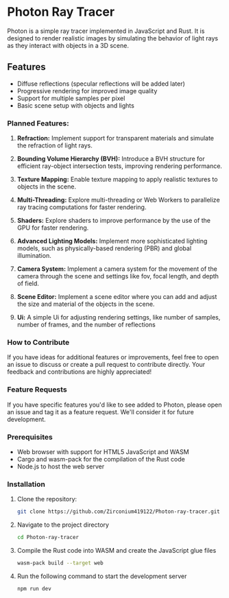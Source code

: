 # Photon Ray Tracer

Photon is a simple ray tracer implemented in JavaScript and Rust. It is designed to render realistic images by simulating the behavior of light rays as they interact with objects in a 3D scene.

## Features

- Diffuse reflections (specular reflections will be added later)
- Progressive rendering for improved image quality
- Support for multiple samples per pixel
- Basic scene setup with objects and lights

### Planned Features:

1. **Refraction:** Implement support for transparent materials and simulate the refraction of light rays.

2. **Bounding Volume Hierarchy (BVH):** Introduce a BVH structure for efficient ray-object intersection tests, improving rendering performance.

3. **Texture Mapping:** Enable texture mapping to apply realistic textures to objects in the scene.

4. **Multi-Threading:** Explore multi-threading or Web Workers to parallelize ray tracing computations for faster rendering.

5. **Shaders:** Explore shaders to improve performance by the use of the GPU for faster rendering.

6. **Advanced Lighting Models:** Implement more sophisticated lighting models, such as physically-based rendering (PBR) and global illumination.

7. **Camera System:** Implement a camera system for the movement of the camera through the scene and settings like fov, focal length, and depth of field.

8. **Scene Editor:** Implement a scene editor where you can add and adjust the size and material of the objects in the scene.

9. **Ui:** A simple Ui for adjusting rendering settings, like number of samples, number of frames, and the number of reflections

### How to Contribute

If you have ideas for additional features or improvements, feel free to open an issue to discuss or create a pull request to contribute directly. Your feedback and contributions are highly appreciated!

### Feature Requests

If you have specific features you'd like to see added to Photon, please open an issue and tag it as a feature request. We'll consider it for future development.

### Prerequisites

- Web browser with support for HTML5 JavaScript and WASM
- Cargo and wasm-pack for the compilation of the Rust code
- Node.js to host the web server

### Installation

1. Clone the repository:

   ```bash
   git clone https://github.com/Zirconium419122/Photon-ray-tracer.git
2. Navigate to the project directory
   ```bash
   cd Photon-ray-tracer
3. Compile the Rust code into WASM and create the JavaScript glue files
   ```bash
   wasm-pack build --target web
4. Run the following command to start the development server
   ```bash
   npm run dev
